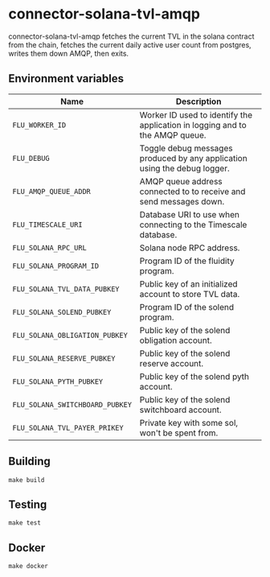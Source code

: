 
# connector-solana-tvl-amqp

connector-solana-tvl-amqp fetches the current TVL in the solana contract from the chain, fetches the current daily active user count from postgres, writes them down AMQP, then exits.

## Environment variables

|                Name             |                              Description
| --------------------------------|------------------------------------------------------------------------------|
| `FLU_WORKER_ID`                 | Worker ID used to identify the application in logging and to the AMQP queue. |
| `FLU_DEBUG`                     | Toggle debug messages produced by any application using the debug logger.    |
| `FLU_AMQP_QUEUE_ADDR`           | AMQP queue address connected to to receive and send messages down.           |
| `FLU_TIMESCALE_URI`             | Database URI to use when connecting to the Timescale database.               |
| `FLU_SOLANA_RPC_URL`            | Solana node RPC address.                                                     |
| `FLU_SOLANA_PROGRAM_ID`	      | Program ID of the fluidity program.                                          |
| `FLU_SOLANA_TVL_DATA_PUBKEY`    | Public key of an initialized account to store TVL data.                      |
| `FLU_SOLANA_SOLEND_PUBKEY`      | Program ID of the solend program.                                            |
| `FLU_SOLANA_OBLIGATION_PUBKEY`  | Public key of the solend obligation account.                                 |
| `FLU_SOLANA_RESERVE_PUBKEY`     | Public key of the solend reserve account.                                    |
| `FLU_SOLANA_PYTH_PUBKEY`        | Public key of the solend pyth account.                                       |
| `FLU_SOLANA_SWITCHBOARD_PUBKEY` | Public key of the solend switchboard account.                                |
| `FLU_SOLANA_TVL_PAYER_PRIKEY`   | Private key with some sol, won't be spent from.                              |

## Building

	make build

## Testing

	make test

## Docker

	make docker
